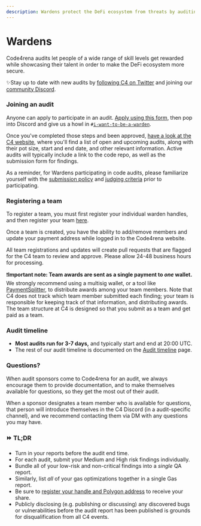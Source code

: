 ```yaml
---
description: Wardens protect the DeFi ecosystem from threats by auditing code.
---
```


# Wardens

Code4rena audits let people of a wide range of skill levels get rewarded while showcasing their talent in order to make the DeFi ecosystem more secure.

✨Stay up to date with new audits by [following C4 on Twitter](https://twitter.com/code4rena) and joining our [community Discord](https://discord.gg/EY5dvm3evD).

### Joining an audit

Anyone can apply to participate in an audit. [Apply using this form](https://code4rena.com/register/), then pop into Discord and give us a howl in `#`[`i-want-to-be-a-warden`](https://discord.gg/pmGC2gH9Mg).

Once you've completed those steps and been approved, [have a look at the C4 website](https://code4rena.com), where you'll find a list of open and upcoming audits, along with their pot size, start and end date, and other relevant information. Active audits will typically include a link to the code repo, as well as the submission form for findings.

As a reminder, for Wardens participating in code audits, please familiarize yourself with the [submission policy](submission-policy.md) and [judging criteria](/awarding/judging-criteria/README.md) prior to participating.

### Registering a team

To register a team, you must first register your individual warden handles, and then register your team [here](https://code4rena.com/register/team/).  

Once a team is created, you have the ability to add/remove members and update your payment address while logged in to the Code4rena website.  

All team registrations and updates will create pull requests that are flagged for the C4 team to review and approve. Please allow 24-48 business hours for processing.

❗️**Important note: Team awards are sent as a single payment to *one* wallet.** We strongly recommend using a multisig wallet, or a tool like [PaymentSplitter](https://docs.openzeppelin.com/contracts/4.x/api/finance#PaymentSplitter), to distribute awards among your team members. Note that C4 does not track which team member submitted each finding; your team is responsible for keeping track of that information, and distributing awards. The team structure at C4 is designed so that you submit as a team and get paid as a team.


### Audit timeline

* **Most audits run for 3-7 days,** and typically start and end at 20:00 UTC.
* The rest of our audit timeline is documented on the [Audit timeline](../../structure/our-process/) page.

### Questions?

When audit sponsors come to Code4rena for an audit, we always encourage them to provide documentation, and to make themselves available for questions, so they get the most out of their audit.

When a sponsor designates a team member who is available for questions, that person will introduce themselves in the C4 Discord (in a audit-specific channel), and we recommend contacting them via DM with any questions you may have.

### ⏩ TL;DR

* Turn in your reports before the audit end time.
* For each audit, submit your Medium and High risk findings individually.
* Bundle all of your low-risk and non-critical findings into a *single* QA report. 
* Similarly, list *all* of your gas optimizations together in a single Gas report.
* Be sure to [register your handle and Polygon address](https://code4rena.com/register/) to receive your share.
* Publicly disclosing (e.g. publishing or discussing) any discovered bugs or vulnerabilities before the audit report has been published is grounds for disqualification from all C4 events.
